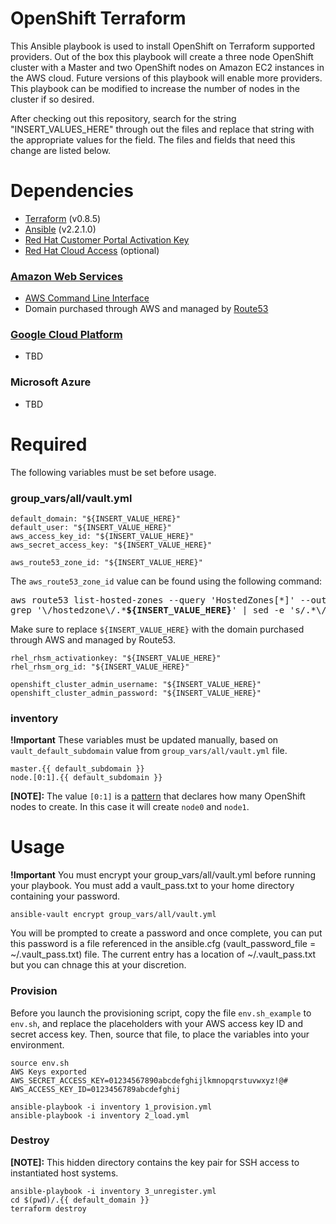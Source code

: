 # OpenShift Terraform

This Ansible playbook is used to install OpenShift on Terraform supported providers.  Out of the box this playbook will create a three node OpenShift cluster with a Master and two OpenShift nodes on Amazon EC2 instances in the AWS cloud.  Future versions of this playbook will enable more providers.  This playbook can be modified to increase the number of nodes in the cluster if so desired.

After checking out this repository, search for the string "INSERT_VALUES_HERE" through out the files and replace that string with the appropriate values for the field.  The files and fields that need this change are listed below.

# Dependencies

- [Terraform](https://www.terraform.io/intro/getting-started/install.html) (v0.8.5)
- [Ansible](http://docs.ansible.com/ansible/intro_installation.html) (v2.2.1.0)
- [Red Hat Customer Portal Activation Key](https://access.redhat.com/articles/1378093)
- [Red Hat Cloud Access](https://www.redhat.com/en/technologies/cloud-computing/cloud-access) (optional)

### [Amazon Web Services](https://access.redhat.com/articles/2623521)

- [AWS Command Line Interface](http://docs.aws.amazon.com/cli/latest/userguide/installing.html)
- Domain purchased through AWS and managed by [Route53](https://aws.amazon.com/route53/)

### [Google Cloud Platform](https://access.redhat.com/articles/2751521)

- TBD

### Microsoft Azure

- TBD

# Required

The following variables must be set before usage.

### group_vars/all/vault.yml

```
default_domain: "${INSERT_VALUE_HERE}"
default_user: "${INSERT_VALUE_HERE}"
aws_access_key_id: "${INSERT_VALUE_HERE}"
aws_secret_access_key: "${INSERT_VALUE_HERE}"
```

```
aws_route53_zone_id: "${INSERT_VALUE_HERE}"
```
The `aws_route53_zone_id` value can be found using the following command:

<pre>
aws route53 list-hosted-zones --query 'HostedZones[*]' --output text | \
grep '\/hostedzone\/.*<b>${INSERT_VALUE_HERE}</b>' | sed -e 's/.*\///' -e 's/[^a-zA-Z0-9].*//'
</pre>

Make sure to replace `${INSERT_VALUE_HERE}` with the domain purchased through AWS and managed by Route53.
```
rhel_rhsm_activationkey: "${INSERT_VALUE_HERE}"
rhel_rhsm_org_id: "${INSERT_VALUE_HERE}"
```

```
openshift_cluster_admin_username: "${INSERT_VALUE_HERE}"
openshift_cluster_admin_password: "${INSERT_VALUE_HERE}"
```

### inventory

**!Important** These variables must be updated manually, based on `vault_default_subdomain` value from `group_vars/all/vault.yml` file.

```
master.{{ default_subdomain }}
node.[0:1].{{ default_subdomain }}
```

**[NOTE]:** The value `[0:1]` is a [pattern](http://docs.ansible.com/ansible/intro_patterns.html#patterns) that declares how many OpenShift nodes to create. In this case it will create `node0` and `node1`.

# Usage

**!Important** You must encrypt your group_vars/all/vault.yml before running your playbook.  You must add a vault_pass.txt to your home directory containing your password.

```
ansible-vault encrypt group_vars/all/vault.yml
```

You will be prompted to create a password and once complete, you can put this password is a file referenced in the ansible.cfg (vault_password_file = ~/.vault_pass.txt) file.  The current entry has a location of ~/.vault_pass.txt but you can chnage this at your discretion.

### Provision

Before you launch the provisioning script, copy the file `env.sh_example` to `env.sh`, and replace the placeholders with your AWS access key ID and secret access key.  Then, source that file, to place the variables into your environment.

```
source env.sh
AWS Keys exported
AWS_SECRET_ACCESS_KEY=01234567890abcdefghijlkmnopqrstuvwxyz!@#
AWS_ACCESS_KEY_ID=0123456789abcdefghij
```

```
ansible-playbook -i inventory 1_provision.yml
ansible-playbook -i inventory 2_load.yml
```

### Destroy

**[NOTE]:** This hidden directory contains the key pair for SSH access to instantiated host systems.

```
ansible-playbook -i inventory 3_unregister.yml
cd $(pwd)/.{{ default_domain }}
terraform destroy

```